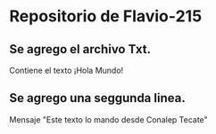 # Repositorio de Flavio-215
## Se agrego el archivo Txt.
Contiene el texto ¡Hola Mundo!
## Se agrego una seggunda linea.
Mensaje "Este texto lo mando desde Conalep Tecate"
